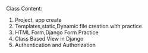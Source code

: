 Class Content:
1. Project, app create
2. Templates,static,Dynamic file creation with practice
3. HTML Form,Django Form Practice
4. Class Based View in Django
5. Authentication and Authorization
